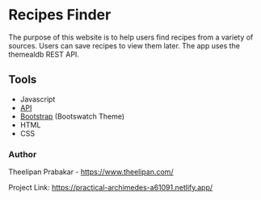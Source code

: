 # Recipes Finder

The purpose of this website is to help users find recipes from a variety of sources. Users can save recipes to view them later.
The app uses the themealdb REST API.



## Tools

- Javascript
- [API](https://www.themealdb.com/api.php)
- [Bootstrap](https://bootswatch.com/) (Bootswatch Theme)
- HTML
- CSS

### Author

Theelipan Prabakar - https://www.theelipan.com/

Project Link: https://practical-archimedes-a61091.netlify.app/
